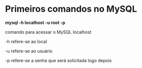 # Primeiros comandos no MySQL

**mysql -h localhost -u root -p** 

 comando para acessar o MySQL localhost

 -h refere-se ao local

 -u refere-se ao usuário

 -p refere-se a senha que será solicitada logo depois
